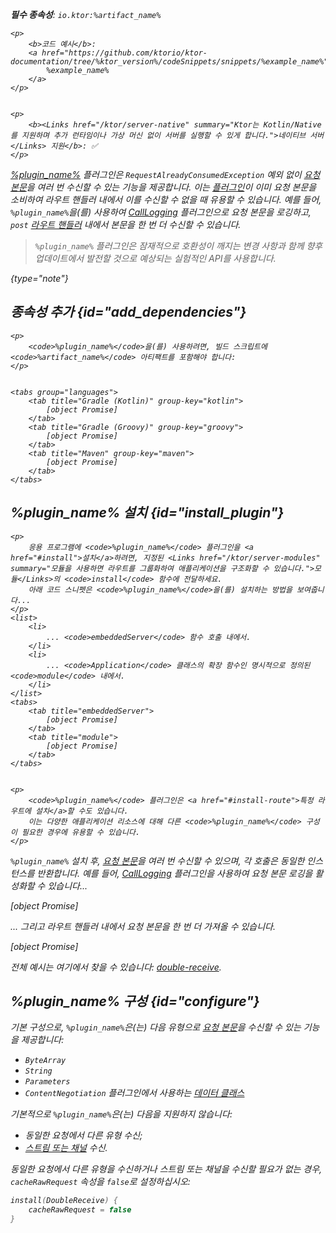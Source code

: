 [//]: # (title: DoubleReceive)

<primary-label ref="server-plugin"/>

<var name="plugin_name" value="DoubleReceive"/>
<var name="package_name" value="io.ktor.server.plugins.doublereceive"/>
<var name="artifact_name" value="ktor-server-double-receive"/>

<tldr>
<p>
<b>필수 종속성</b>: <code>io.ktor:%artifact_name%</code>
</p>
<var name="example_name" value="double-receive"/>

    <p>
        <b>코드 예시</b>:
        <a href="https://github.com/ktorio/ktor-documentation/tree/%ktor_version%/codeSnippets/snippets/%example_name%">
            %example_name%
        </a>
    </p>
    

    <p>
        <b><Links href="/ktor/server-native" summary="Ktor는 Kotlin/Native를 지원하며 추가 런타임이나 가상 머신 없이 서버를 실행할 수 있게 합니다.">네이티브 서버</Links> 지원</b>: ✅
    </p>
    
</tldr>

[%plugin_name%](https://api.ktor.io/ktor-server/ktor-server-plugins/ktor-server-double-receive/io.ktor.server.plugins.doublereceive/-double-receive.html) 플러그인은 `RequestAlreadyConsumedException` 예외 없이 [요청 본문](server-requests.md#body_contents)을 여러 번 수신할 수 있는 기능을 제공합니다.
이는 [플러그인](server-plugins.md)이 이미 요청 본문을 소비하여 라우트 핸들러 내에서 이를 수신할 수 없을 때 유용할 수 있습니다.
예를 들어, `%plugin_name%`을(를) 사용하여 [CallLogging](server-call-logging.md) 플러그인으로 요청 본문을 로깅하고, `post` [라우트 핸들러](server-routing.md#define_route) 내에서 본문을 한 번 더 수신할 수 있습니다.

> `%plugin_name%` 플러그인은 잠재적으로 호환성이 깨지는 변경 사항과 함께 향후 업데이트에서 발전할 것으로 예상되는 실험적인 API를 사용합니다.
>
{type="note"}

## 종속성 추가 {id="add_dependencies"}

    <p>
        <code>%plugin_name%</code>을(를) 사용하려면, 빌드 스크립트에 <code>%artifact_name%</code> 아티팩트를 포함해야 합니다:
    </p>
    

    <tabs group="languages">
        <tab title="Gradle (Kotlin)" group-key="kotlin">
            [object Promise]
        </tab>
        <tab title="Gradle (Groovy)" group-key="groovy">
            [object Promise]
        </tab>
        <tab title="Maven" group-key="maven">
            [object Promise]
        </tab>
    </tabs>
    

## %plugin_name% 설치 {id="install_plugin"}

    <p>
        응용 프로그램에 <code>%plugin_name%</code> 플러그인을 <a href="#install">설치</a>하려면, 지정된 <Links href="/ktor/server-modules" summary="모듈을 사용하면 라우트를 그룹화하여 애플리케이션을 구조화할 수 있습니다.">모듈</Links>의 <code>install</code> 함수에 전달하세요.
        아래 코드 스니펫은 <code>%plugin_name%</code>을(를) 설치하는 방법을 보여줍니다...
    </p>
    <list>
        <li>
            ... <code>embeddedServer</code> 함수 호출 내에서.
        </li>
        <li>
            ... <code>Application</code> 클래스의 확장 함수인 명시적으로 정의된 <code>module</code> 내에서.
        </li>
    </list>
    <tabs>
        <tab title="embeddedServer">
            [object Promise]
        </tab>
        <tab title="module">
            [object Promise]
        </tab>
    </tabs>
    

    <p>
        <code>%plugin_name%</code> 플러그인은 <a href="#install-route">특정 라우트에 설치</a>할 수도 있습니다.
        이는 다양한 애플리케이션 리소스에 대해 다른 <code>%plugin_name%</code> 구성이 필요한 경우에 유용할 수 있습니다.
    </p>
    

`%plugin_name%` 설치 후, [요청 본문](server-requests.md#body_contents)을 여러 번 수신할 수 있으며, 각 호출은 동일한 인스턴스를 반환합니다.
예를 들어, [CallLogging](server-call-logging.md) 플러그인을 사용하여 요청 본문 로깅을 활성화할 수 있습니다...

[object Promise]

... 그리고 라우트 핸들러 내에서 요청 본문을 한 번 더 가져올 수 있습니다.

[object Promise]

전체 예시는 여기에서 찾을 수 있습니다: [double-receive](https://github.com/ktorio/ktor-documentation/tree/%ktor_version%/codeSnippets/snippets/double-receive).

## %plugin_name% 구성 {id="configure"}
기본 구성으로, `%plugin_name%`은(는) 다음 유형으로 [요청 본문](server-requests.md#body_contents)을 수신할 수 있는 기능을 제공합니다:

- `ByteArray` 
- `String`
- `Parameters` 
- `ContentNegotiation` 플러그인에서 사용하는 [데이터 클래스](server-serialization.md#create_data_class)

기본적으로 `%plugin_name%`은(는) 다음을 지원하지 않습니다:

- 동일한 요청에서 다른 유형 수신;
- [스트림 또는 채널](server-requests.md#raw) 수신.

동일한 요청에서 다른 유형을 수신하거나 스트림 또는 채널을 수신할 필요가 없는 경우, `cacheRawRequest` 속성을 `false`로 설정하십시오:

```kotlin
install(DoubleReceive) {
    cacheRawRequest = false
}
```
